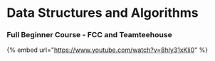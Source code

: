 # Data Structures and Algorithms

### Full Beginner Course - FCC and Teamteehouse

{% embed url="https://www.youtube.com/watch?v=8hly31xKli0" %}

